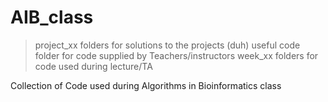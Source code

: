 # AIB_class
 
 >project_xx folders for solutions to the projects (duh)
 >useful code folder for code supplied by Teachers/instructors 
 >week_xx folders for code used during lecture/TA
 
Collection of Code used during Algorithms in Bioinformatics class

